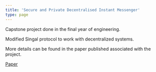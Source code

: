 ```yaml
---
title: 'Secure and Private Decentralised Instant Messenger'
type: page
---
```


Capstone project done in the final year of engineering. 

Modified Singal protocol to work with decentralized systems.

More details can be found in the paper published associated with the project.

[Paper](https://ieeexplore.ieee.org/document/10092319)
